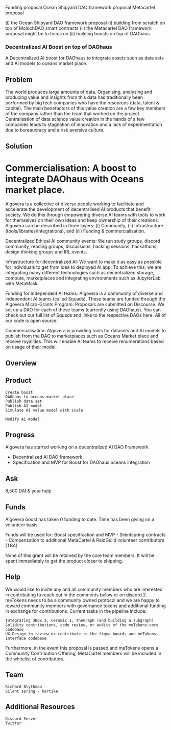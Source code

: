 Funding proposal 
Ocean Shipyard DAO framework proposal
Metacartel proposal

(i) the Ocean Shipyard DAO framework proposal
(i) building from scratch on top of MolochDAO smart contracts 
(ii) the Metacartel DAO framework proposal might be to focus on (ii) building boosts on top of DAOhaus.

### Decentralized AI Boost on top of DAOhaus

A Decentralized AI boost for DAOhaus to integrate assets such as data sets and AI models to oceans market place.


## Problem
The world produces large amounts of data. Organising, analysing and producing value and insights from this data has traditionally been performed by big tech companies who have the resources (data, talent & capital). The main benefactors of this value creation are a few key members of the company rather than the team that worked on the project. Centralisation of data science value creation in the hands of a few companies leads to stagnation of innovation and a lack of experimentation due to bureaucracy and a risk aversive culture.


## Solution

# Commercialisation: A boost to integrate DAOhaus with Oceans market place.

Algovera is a collective of diverse people working to facilitate and accelerate the development of decentralised AI products that benefit society. We do this through empowering diverse AI teams with tools to work for themselves on their own ideas and keep ownership of their creations. Algovera can be described in three layers: (i) Community, (ii) Infrastructure (tools/libraries/integrations), and (iii) Funding & commercialisation.

Decentralized Ethical AI community events: We run study groups, discord community, reading groups, discussions, hacking sessions, hackathons, design thinking groups and IRL events.

Infrastructure for decentralized AI: We want to make it as easy as possible for individuals to get from idea to deployed AI app. To achieve this, we are integrating many different technologies such as decentralized storage, compute, marketplaces and integrating environments such as JupyterLab with MetaMask.

Funding for independent AI teams: Algovera is a community of diverse and independent AI teams (called Squads). These teams are funded through the Algovera Micro-Grants Program. Proposals are submitted on Discourse. We set up a DAO for each of these teams (currently using DAOhaus). You can check out our full list of Squads and links to the respective DAOs here. All of our code is open source.

Commercialisation: Algovera is providing tools for datasets and AI models to publish from the DAO to marketplaces such as Oceans Market place and receive royalities. This will enable AI teams to receive renumerations based on usage of their model.



## Overview

## Product
    Create boost 
    DAOhaus to oceans market place
    Publish data set
    Publish AI model
    Simulate AI value model with scale
    
    Modify AI model 

## Progress
Algovera has started working on a decentralized AI DAO Framework

- Decentralized AI DAO framework 
- Specification and MVP for Boost for DAOhaus oceans integration


## Ask

8,500 DAI & your help

## Funds

Algovera boost has taken 0 funding to date. Time has been giving on a volunteer basis.

Funds will be used for:
    Boost specification and MVP - Silentspring
     contracts - 
    Compensation to additional MetaCartel & RaidGuild volunteer contributors (TBA)

None of this grant will be retained by the core team members. It will be spent immediately to get the product closer to shipping.

## Help

We would like to invite any and all community members who are interested in contributing to reach out in the comments below or on discord 2. meTokens needs to be a community owned protocol and we are happy to reward community members with governance tokens and additional funding in exchange for contributions. Current tasks in the pipeline include:

    Integrating 3Box 2, Ceramic 1, theGraph (and building a subgraph)
    Solidity contributions, code review, or audits of the meTokens-core codebase
    UX Design to review or contribute to the figma boards and meTokens-interface codebase

Furthermore, in the event this proposal is passed and meTokens opens a Community Contribution Offering, MetaCartel members will be included in the whitelist of contributors.

## Team
    Richard Blythman
    Silent spring - Kartika
    
## Additional Resources

    Discord Server
    Twitter


